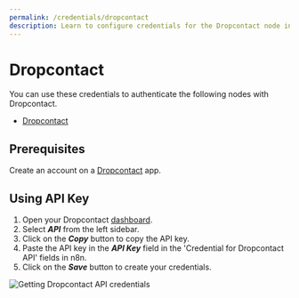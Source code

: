 ```yaml
---
permalink: /credentials/dropcontact
description: Learn to configure credentials for the Dropcontact node in n8n
---
```


# Dropcontact

You can use these credentials to authenticate the following nodes with Dropcontact.
- [Dropcontact](../../nodes-library/nodes/Dropcontact/README.md)

## Prerequisites

Create an account on a [Dropcontact](https://www.dropcontact.com/) app.

## Using API Key

1. Open your Dropcontact [dashboard](https://app.dropcontact.io/app/).
2. Select ***API*** from the left sidebar. 
3. Click on the ***Copy*** button to copy the API key.
4. Paste the API key in the ***API Key*** field in the 'Credential for Dropcontact API' fields in n8n.
5. Click on the ***Save*** button to create your credentials.

![Getting Dropcontact API credentials](./apiKeyDropcontact.png)
